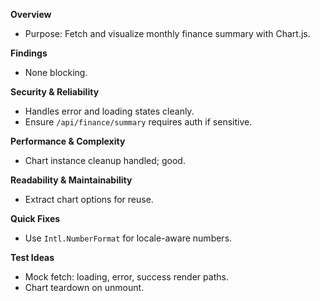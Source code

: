 **Overview**
- Purpose: Fetch and visualize monthly finance summary with Chart.js.

**Findings**
- None blocking.

**Security & Reliability**
- Handles error and loading states cleanly.
- Ensure `/api/finance/summary` requires auth if sensitive.

**Performance & Complexity**
- Chart instance cleanup handled; good.

**Readability & Maintainability**
- Extract chart options for reuse.

**Quick Fixes**
- Use `Intl.NumberFormat` for locale-aware numbers.

**Test Ideas**
- Mock fetch: loading, error, success render paths.
- Chart teardown on unmount.

